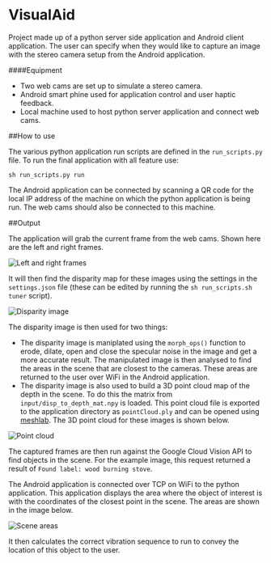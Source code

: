 # VisualAid

Project made up of a python server side application and Android client application. The user can specify when they would like to capture an image with the stereo camera setup from the Android application.

####Equipment

- Two web cams are set up to simulate a stereo camera.
- Android smart phine used for application control and user haptic feedback.
- Local machine used to host python server application and connect web cams.

##How to use

The various python application run scripts are defined in the `run_scripts.py` file. To run the final application with all feature use:
```
sh run_scripts.py run
```
The Android application can be connected by scanning a QR code for the local IP address of the machine on which the python application is being run. The web cams should also be connected to this machine.

##Output

The application will grab the current frame from the web cams. Shown here are the left and right frames.

![Left and right frames](http://i.imgur.com/pCFwWYd.png)

It will then find the disparity map for these images using the settings in the `settings.json` file (these can be edited by running the `sh run_scripts.sh tuner` script).

![Disparity image](http://i.imgur.com/Qh8lIo7.jpg)

The disparity image is then used for two things:
- The disparity image is maniplated using the `morph_ops()` function to erode, dilate, open and close the specular noise in the image and get a more accurate result. The manipulated image is then analysed to find the areas in the scene that are closest to the cameras. These areas are returned to the user over WiFi in the Android application.
- The disparity image is also used to build a 3D point cloud map of the depth in the scene. To do this the matrix from `input/disp_to_depth_mat.npy` is loaded. This point cloud file is exported to the application directory as `pointCloud.ply` and can be opened using [meshlab](http://meshlab.sourceforge.net/). The 3D point cloud for these images is shown below.

![Point cloud](http://i.imgur.com/vo7at67.png)

The captured frames are then run against the Google Cloud Vision API to find objects in the scene. For the example image, this request returned a result of `Found label: wood burning stove`.

The Android application is connected over TCP on WiFi to the python application. This application displays the area where the object of interest is with the coordinates of the closest point in the scene. The areas are shown in the image below.

![Scene areas](http://i.imgur.com/6JxiP0P.png)

It then calculates the correct vibration sequence to run to convey the location of this object to the user.
